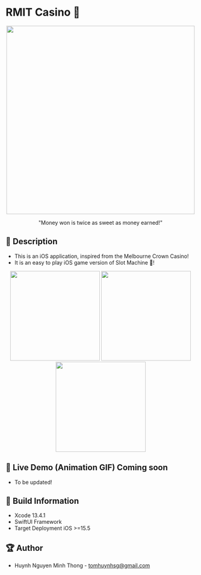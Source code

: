 # RMIT Casino 🎰


<p align="center">
  <img width="500" src="https://i.imgur.com/7sMlQgo.png">
</p>

<p align="center">"Money won is twice as sweet as money earned!"</p>

## 📖 Description

- This is an iOS application, inspired from the Melbourne Crown Casino!
- It is an easy to play iOS game version of Slot Machine 🎰!
<p align="center">
  <img src="https://i.imgur.com/vaJypZ3.png" width="238" >
  <img src="https://i.imgur.com/gUmS8n5.png" width="238" >
  <img src="https://i.imgur.com/LpTyusp.png" width="239" >
</p>

## 🔮 Live Demo (Animation GIF) Coming soon

- To be updated!

## 🔧 Build Information
- Xcode 13.4.1
- SwiftUI Framework
- Target Deployment iOS >=15.5

## 🏆 Author
- Huynh Nguyen Minh Thong - tomhuynhsg@gmail.com
